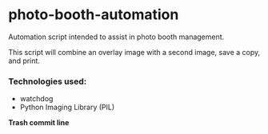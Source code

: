 # photo-booth-automation
Automation script intended to assist in photo booth management.

This script will combine an overlay image with a second image, save a copy, and print.

### Technologies used:
- watchdog
- Python Imaging Library (PIL)

**Trash commit line**
